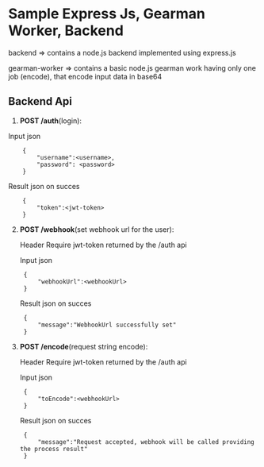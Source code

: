 # Sample Express Js, Gearman Worker, Backend
 
 backend => contains a node.js backend implemented using express.js
 
 gearman-worker => contains a basic node.js gearman work having only one job (encode), that encode input data in base64
 
## Backend Api
1. __POST /auth__(login): 
 
  Input json
  
        {
            "username":<username>, 
            "password": <password>
        }
 
  Result json on succes
  
        {
            "token":<jwt-token>
        }
        
2. __POST /webhook__(set webhook url for the user): 

    Header Require jwt-token returned by the /auth api
    
    Input json
  
        {
            "webhookUrl":<webhookUrl>
        }
 
     Result json on succes
  
        {
            "message":"WebhookUrl successfully set"
        }
        
3. __POST /encode__(request string encode):  

    Header Require jwt-token returned by the /auth api
    
    Input json
  
        {
            "toEncode":<webhookUrl>
        }
 
     Result json on succes
  
        {
            "message":"Request accepted, webhook will be called providing the process result"
        }
 
    
 
